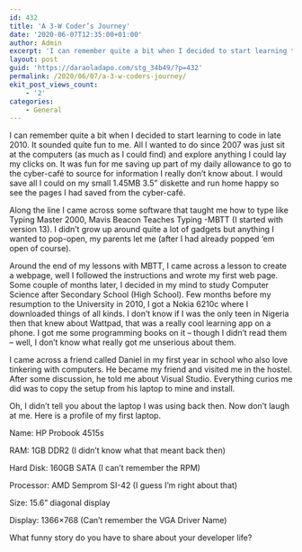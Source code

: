 ```yaml
---
id: 432
title: 'A 3-W Coder’s Journey'
date: '2020-06-07T12:35:00+01:00'
author: Admin
excerpt: 'I can remember quite a bit when I decided to start learning to code in late 2010. It sounded quite fun to me. All I wanted to do since 2007 was just sit at the computers (as much as I could find) and explore anything I could lay my clicks on. It was fun for me saving up part of my daily allowance to go to the cyber-café to source for information I really don’t know about. I would save all I could on my small 1.45MB 3.5” diskette and run home happy so see the pages I had saved from the cyber-café.'
layout: post
guid: 'https://daraoladapo.com/stg_34b49/?p=432'
permalink: /2020/06/07/a-3-w-coders-journey/
ekit_post_views_count:
    - '2'
categories:
    - General
---
```


I can remember quite a bit when I decided to start learning to code in late 2010. It sounded quite fun to me. All I wanted to do since 2007 was just sit at the computers (as much as I could find) and explore anything I could lay my clicks on. It was fun for me saving up part of my daily allowance to go to the cyber-café to source for information I really don’t know about. I would save all I could on my small 1.45MB 3.5” diskette and run home happy so see the pages I had saved from the cyber-café.

Along the line I came across some software that taught me how to type like Typing Master 2000, Mavis Beacon Teaches Typing -MBTT (I started with version 13). I didn’t grow up around quite a lot of gadgets but anything I wanted to pop-open, my parents let me (after I had already popped ‘em open of course).

Around the end of my lessons with MBTT, I came across a lesson to create a webpage, well I followed the instructions and wrote my first web page. Some couple of months later, I decided in my mind to study Computer Science after Secondary School (High School). Few months before my resumption to the University in 2010, I got a Nokia 6210c where I downloaded things of all kinds. I don’t know if I was the only teen in Nigeria then that knew about Wattpad, that was a really cool learning app on a phone. I got me some programming books on it – though I didn’t read them – well, I don’t know what really got me unserious about them.

I came across a friend called Daniel in my first year in school who also love tinkering with computers. He became my friend and visited me in the hostel. After some discussion, he told me about Visual Studio. Everything curios me did was to copy the setup from his laptop to mine and install.

Oh, I didn’t tell you about the laptop I was using back then. Now don’t laugh at me. Here is a profile of my first laptop.

Name: HP Probook 4515s

RAM: 1GB DDR2 (I didn’t know what that meant back then)

Hard Disk: 160GB SATA (I can’t remember the RPM)

Processor: AMD Semprom SI-42 (I guess I’m right about that)

Size: 15.6” diagonal display

Display: 1366×768 (Can’t remember the VGA Driver Name)

What funny story do you have to share about your developer life?